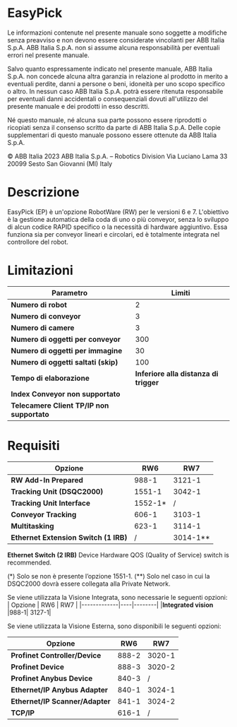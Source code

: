 # EasyPick
Le informazioni contenute nel presente manuale sono soggette a modifiche senza preavviso e non devono essere considerate vincolanti per ABB Italia S.p.A. ABB Italia S.p.A. non si assume alcuna responsabilità per eventuali errori nel presente manuale.

Salvo quanto espressamente indicato nel presente manuale, ABB Italia S.p.A. non concede alcuna altra garanzia in relazione al prodotto in merito a eventuali perdite, danni a persone o beni, idoneità per uno scopo specifico o altro. In nessun caso ABB Italia S.p.A. potrà essere ritenuta responsabile per eventuali danni accidentali o consequenziali dovuti all'utilizzo del presente manuale e dei prodotti in esso descritti.

Né questo manuale, né alcuna sua parte possono essere riprodotti o ricopiati senza il consenso scritto da parte di ABB Italia S.p.A. Delle copie supplementari di questo manuale possono essere ottenute da ABB Italia S.p.A.

© ABB Italia 2023
ABB Italia S.p.A. – Robotics Division 
Via Luciano Lama 33
20099 Sesto San Giovanni (MI) 
Italy

# Descrizione
EasyPick (EP) è un'opzione RobotWare (RW) per le versioni 6 e 7. L'obiettivo è la gestione automatica della coda di uno o più conveyor, senza lo sviluppo di alcun codice RAPID specifico o la 
necessità di hardware aggiuntivo.
Essa funziona sia per conveyor lineari e circolari, ed è totalmente integrata nel controllore del robot.


# Limitazioni

| Parametro             | Limiti                                                                                                  |
|------------------------|--------------------------------------------------------------------------------------------------------|
| **Numero di robot** | 2|
| **Numero di conveyor**|3|
| **Numero di camere** | 3 |
| **Numero di oggetti per conveyor** | 300|
| **Numero di oggetti per immagine** | 30 |
| **Numero di oggetti saltati (skip)** | 100 |
| **Tempo di elaborazione** | **Inferiore alla distanza di trigger** |
|**Index Conveyor non supportato** |  |
|**Telecamere Client TP/IP non supportato**|  |


# Requisiti
| Opzione      | RW6 | RW7   |
|-------------|----|--------|
|**RW Add-In Prepared**| 988-1 |3121-1|
|**Tracking Unit (DSQC2000)** |1551-1 |3042-1|
|**Tracking Unit Interface** |1552-1* |/|
|**Conveyor Tracking** |606-1 |3103-1|
|**Multitasking** |623-1 |3114-1|
|**Ethernet Extension Switch (1 IRB)** |/ |3014-1**|

**Ethernet Switch (2 IRB)** Device Hardware QOS (Quality of Service) switch is recommended.

(*) Solo se non è presente l’opzione 1551-1.
(**) Solo nel caso in cui la DSQC2000 dovrà essere collegata alla Private Network.


Se viene utilizzata la Visione Integrata, sono necessarie le seguenti opzioni:
| Opzione      | RW6 | RW7   |
|-------------|----|--------|
|**Integrated vision** |988-1| 3127-1|


Se viene utilizzata la Visione Esterna, sono disponibili le seguenti opzioni:

| Opzione      | RW6 | RW7   |
|-------------|----|--------|
|**Profinet Controller/Device** |888-2 |3020-1|
|**Profinet Device** |888-3 |3020-2|
|**Profinet Anybus Device**| 840-3| /|
|**Ethernet/IP Anybus Adapter**| 840-1| 3024-1|
|**Ethernet/IP Scanner/Adapter**| 841-1 |3024-2|
|**TCP/IP**| 616-1| /|

